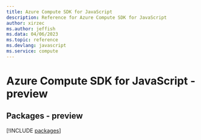 ```yaml
---
title: Azure Compute SDK for JavaScript
description: Reference for Azure Compute SDK for JavaScript
author: xirzec
ms.author: jeffish
ms.data: 04/06/2023
ms.topic: reference
ms.devlang: javascript
ms.service: compute
---
```

# Azure Compute SDK for JavaScript - preview
## Packages - preview
[!INCLUDE [packages](compute-index.md)]